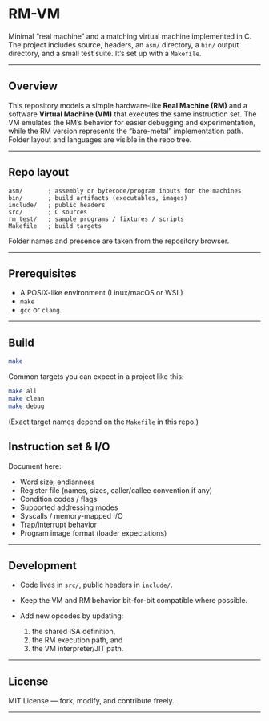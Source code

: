 # RM-VM

Minimal “real machine” and a matching virtual machine implemented in C. The project includes source, headers, an `asm/` directory, a `bin/` output directory, and a small test suite. It’s set up with a `Makefile`. 

---

## Overview

This repository models a simple hardware-like **Real Machine (RM)** and a software **Virtual Machine (VM)** that executes the same instruction set. The VM emulates the RM’s behavior for easier debugging and experimentation, while the RM version represents the “bare-metal” implementation path. Folder layout and languages are visible in the repo tree. 

---

## Repo layout

```
asm/       ; assembly or bytecode/program inputs for the machines
bin/       ; build artifacts (executables, images)
include/   ; public headers
src/       ; C sources
rm_test/   ; sample programs / fixtures / scripts
Makefile   ; build targets
```

Folder names and presence are taken from the repository browser. 

---

## Prerequisites

* A POSIX-like environment (Linux/macOS or WSL)
* `make`
* `gcc` or `clang`

---

## Build

```bash
make
```

Common targets you can expect in a project like this:

```bash
make all
make clean
make debug
```

(Exact target names depend on the `Makefile` in this repo.) 

## Instruction set & I/O

Document here:

* Word size, endianness
* Register file (names, sizes, caller/callee convention if any)
* Condition codes / flags
* Supported addressing modes
* Syscalls / memory-mapped I/O
* Trap/interrupt behavior
* Program image format (loader expectations)

---

## Development

* Code lives in `src/`, public headers in `include/`.
* Keep the VM and RM behavior bit-for-bit compatible where possible.
* Add new opcodes by updating:

  1. the shared ISA definition,
  2. the RM execution path, and
  3. the VM interpreter/JIT path.


---

## License

MIT License — fork, modify, and contribute freely.

---